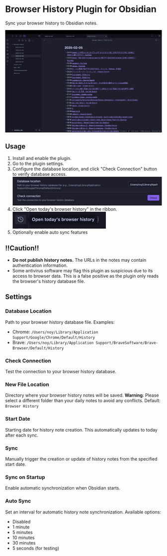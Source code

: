 # Browser History Plugin for Obsidian

Sync your browser history to Obsidian notes.

<img src="assets/browser_history_preview.png" alt="Browser History" width="600"/>

## Usage

1. Install and enable the plugin.
2. Go to the plugin settings.
3. Configure the database location, and click "Check Connection" button to verify database access.
    <img src="assets/browser_history_setting.png" alt="Settings" width="600"/>
4. Click "Open today's browser history" in the ribbon.  
    <img src="assets/browser_history_ribbon.png" alt="Ribbon" width="300"/>
5. Optionally enable auto sync features

## !!Caution!!
- **Do not publish history notes.** The URLs in the notes may contain authentication information.
- Some antivirus software may flag this plugin as suspicious due to its access to browser data. This is a false positive as the plugin only reads the browser's history database file.

## Settings

### Database Location
Path to your browser history database file. Examples:
- Chrome: `/Users/noy/Library/Application Support/Google/Chrome/Default/History`
- Brave: `/Users/noy/Library/Application Support/BraveSoftware/Brave-Browser/Default/History`

### Check Connection
Test the connection to your browser history database.

### New File Location
Directory where your browser history notes will be saved. **Warning**: Please select a different folder than your daily notes to avoid any conflicts. Default: `Browser History`

### Start Date
Starting date for history note creation. This automatically updates to today after each sync.

### Sync
Manually trigger the creation or update of history notes from the specified start date.

### Sync on Startup
Enable automatic synchronization when Obsidian starts.

### Auto Sync
Set an interval for automatic history note synchronization. Available options:
- Disabled
- 1 minute
- 5 minutes
- 10 minutes
- 30 minutes
- 5 seconds (for testing)
